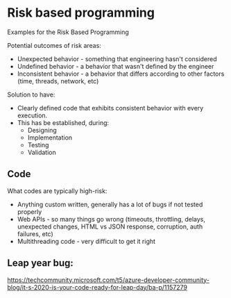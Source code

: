 # Risk based programming

Examples for the Risk Based Programming

Potential outcomes of risk areas:
- Unexpected behavior - something that engineering hasn't considered
- Undefined behavior - a behavior that wasn't defined by the engineer
- Inconsistent behavior - a behavior that differs according to other factors (time, threads, network, etc)

Solution to have:
- Clearly defined code that exhibits consistent behavior with every execution.
- This has be established, during:
    - Designing
    - Implementation
    - Testing
    - Validation

## Code

What codes are typically high-risk:
- Anything custom written, generally has a lot of bugs if not tested properly
- Web APIs - so many things go wrong (timeouts, throttling, delays, unexpected changes, HTML vs JSON response, corruption, auth failures, etc)
- Multithreading code - very difficult to get it right


## Leap year bug:

https://techcommunity.microsoft.com/t5/azure-developer-community-blog/it-s-2020-is-your-code-ready-for-leap-day/ba-p/1157279


